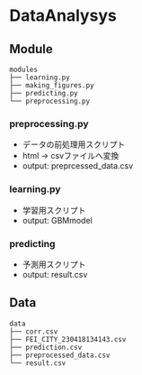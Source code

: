 # DataAnalysys

## Module

```tree
modules
├── learning.py
├── making_figures.py
├── predicting.py
└── preprocessing.py
```

### preprocessing.py

- データの前処理用スクリプト
- html -> csvファイルへ変換
- output: preprcessed_data.csv

### learning.py

- 学習用スクリプト
- output: GBMmodel

### predicting

- 予測用スクリプト
- output: result.csv

## Data

```tree
data
├── corr.csv
├── FEI_CITY_230418134143.csv
├── prediction.csv
├── preprocessed_data.csv
└── result.csv
```
